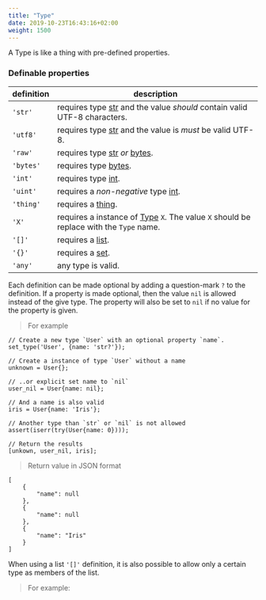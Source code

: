```yaml
---
title: "Type"
date: 2019-10-23T16:43:16+02:00
weight: 1500
---
```



A Type is like a thing with pre-defined properties.


### Definable properties

definition | description
---------- | -----------
`'str'` | requires type [str](../str) and the value *should* contain valid UTF-8 characters.
`'utf8'` | requires type [str](../str) and the value is *must* be valid UTF-8.
`'raw'` | requires type [str](../str) *or* [bytes](../bytes).
`'bytes'` | requires type [bytes](../bytes).
`'int'` | requires type [int](../int).
`'uint'` | requires a *non-negative* type [int](../int).
`'thing'` | requires a [thing](../thing).
`'X'` | requires a instance of [Type](../type) `X`. The value `X` should be replace with the `Type` name.
`'[]'` | requires a [list](../list).
`'{}'` | requires a [set](../set).
`'any'` | any type is valid.


Each definition can be made optional by adding a question-mark `?` to the definition.
If a property is made optional, then the value `nil` is allowed instead of the give type.
The property will also be set to `nil` if no value for the property is given.

> For example

```
// Create a new type `User` with an optional property `name`.
set_type('User', {name: 'str?'});

// Create a instance of type `User` without a name
unknown = User{};

// ..or explicit set name to `nil`
user_nil = User{name: nil};

// And a name is also valid
iris = User{name: 'Iris'};

// Another type than `str` or `nil` is not allowed
assert(iserr(try(User{name: 0})));

// Return the results
[unkown, user_nil, iris];
```

> Return value in JSON format

```
[
    {
        "name": null
    },
    {
        "name": null
    },
    {
        "name": "Iris"
    }
]
```

When using a list `'[]'` definition, it is also possible to allow only a certain type as members of the list.

> For example:

